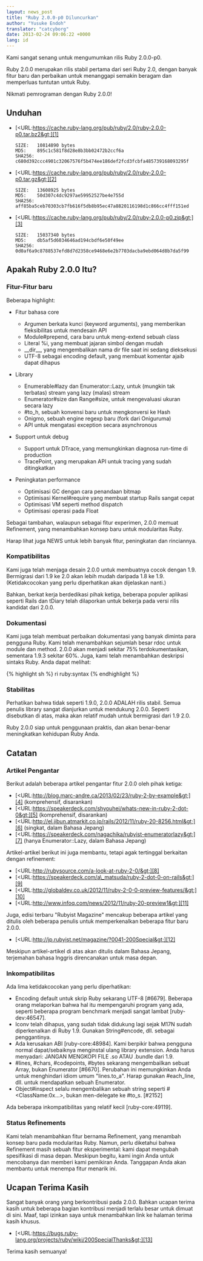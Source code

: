 ```yaml
---
layout: news_post
title: "Ruby 2.0.0-p0 Diluncurkan"
author: "Yusuke Endoh"
translator: "catcyborg"
date: 2013-02-24 09:06:22 +0000
lang: id
---
```


Kami sangat senang untuk mengumumkan rilis Ruby 2.0.0-p0.

Ruby 2.0.0 merupakan rilis stabil pertama dari seri Ruby 2.0, dengan banyak
fitur baru dan perbaikan untuk menanggapi semakin beragam
dan memperluas tuntutan untuk Ruby.

Nikmati pemrograman dengan Ruby 2.0.0!

## Unduhan

* [&lt;URL:https://cache.ruby-lang.org/pub/ruby/2.0/ruby-2.0.0-p0.tar.bz2&gt;][1]

      SIZE:   10814890 bytes
      MD5:    895c1c581f8d28e8b3bb02472b2ccf6a
      SHA256: c680d392ccc4901c32067576f5b474ee186def2fcd3fcbfa485739168093295f

* [&lt;URL:https://cache.ruby-lang.org/pub/ruby/2.0/ruby-2.0.0-p0.tar.gz&gt;][2]

      SIZE:   13608925 bytes
      MD5:    50d307c4dc9297ae59952527be4e755d
      SHA256: aff85ba5ceb70303cb7fb616f5db8b95ec47a8820116198d1c866cc4fff151ed

* [&lt;URL:https://cache.ruby-lang.org/pub/ruby/2.0/ruby-2.0.0-p0.zip&gt;][3]

      SIZE:   15037340 bytes
      MD5:    db5af5d6034646ad194cbdf6e50f49ee
      SHA256: 0d0af6a9c8788537efd8d7d2358ce9468e6e2b7703dacba9ebd064d8b7da5f99

## Apakah Ruby 2.0.0 Itu?

### Fitur-Fitur baru


Beberapa highlight:

* Fitur bahasa core
  * Argumen berkata kunci (keyword arguments), yang memberikan fleksibilitas untuk mendesain API
  * Module#prepend, cara baru untuk meng-extend sebuah class
  * Literal %i, yang membuat jajaran simbol dengan mudah
  * \_\_dir\_\_, yang mengembalikan nama dir file saat ini sedang dieksekusi
  * UTF-8 sebagai encoding default, yang membuat komentar ajaib dapat dihapus

* Library
  * Enumerable#lazy dan Enumerator::Lazy, untuk (mungkin tak terbatas) stream yang lazy (malas)
    stream
  * Enumerator#size dan Range#size, untuk mengevaluasi ukuran secara lazy
  * \#to\_h, sebuah konvensi baru untuk mengkonversi ke Hash
  * Onigmo, sebuah engine regexp baru (fork dari Oniguruma)
  * API untuk mengatasi exception secara asynchronous

* Support untuk debug
  * Support untuk DTrace, yang memungkinkan diagnosa run-time di production
  * TracePoint, yang merupakan API untuk tracing yang sudah ditingkatkan

* Peningkatan performance
  * Optimisasi GC dengan cara penandaan bitmap
  * Optimisasi Kernel#require yang membuat startup Rails sangat cepat
  * Optimisasi VM seperti method dispatch
  * Optimisasi operasi pada Float

Sebagai tambahan, walaupun sebagai fitur experimen, 2.0.0 memuat Refinement, yang menambahkan
konsep baru untuk modularitas Ruby.

Harap lihat juga NEWS untuk lebih banyak fitur, peningkatan dan rinciannya.

### Kompatibilitas

Kami juga telah menjaga desain 2.0.0 untuk membuatnya cocok dengan 1.9. Bermigrasi dari 1.9 ke 2.0 akan lebih mudah daripada 1.8 ke 1.9. (Ketidakcocokan yang perlu diperhatikan akan dijelaskan nanti.)

Bahkan, berkat kerja berdedikasi pihak ketiga, beberapa populer
aplikasi seperti Rails dan tDiary telah dilaporkan untuk bekerja pada
versi rilis kandidat dari 2.0.0.

### Dokumentasi

Kami juga telah membuat perbaikan dokumentasi yang banyak diminta para pengguna Ruby.
Kami telah menambahkan sejumlah besar rdoc untuk module dan method.
2.0.0 akan menjadi sekitar 75% terdokumentasikan, sementara 1.9.3 sekitar 60%.
Juga, kami telah menambahkan deskripsi sintaks Ruby. Anda dapat melihat:

{% highlight sh %}
ri ruby:syntax
{% endhighlight %}

### Stabilitas

Perhatikan bahwa tidak seperti 1.9.0, 2.0.0 ADALAH rilis stabil.
Semua penulis library sangat dianjurkan untuk mendukung 2.0.0. Seperti
disebutkan di atas, maka akan relatif mudah untuk bermigrasi dari 1.9
2.0.

Ruby 2.0.0 siap untuk penggunaan praktis, dan akan benar-benar meningkatkan kehidupan Ruby Anda.

## Catatan

### Artikel Pengantar

Berikut adalah beberapa artikel pengantar fitur 2.0.0 oleh pihak ketiga:

* [&lt;URL:http://blog.marc-andre.ca/2013/02/23/ruby-2-by-example&gt;][4]
  (komprehensif, disarankan)
* [&lt;URL:https://speakerdeck.com/shyouhei/whats-new-in-ruby-2-dot-0&gt;][5]
  (komprehensif, disarankan)
* [&lt;URL:http://el.jibun.atmarkit.co.jp/rails/2012/11/ruby-20-8256.html&gt;][6]
  (singkat, dalam Bahasa Jepang)
* [&lt;URL:https://speakerdeck.com/nagachika/rubyist-enumeratorlazy&gt;][7]
  (hanya Enumerator::Lazy, dalam Bahasa Jepang)

Artikel-artikel berikut ini juga membantu, tetapi agak tertinggal berkaitan dengan
refinement:

* [&lt;URL:http://rubysource.com/a-look-at-ruby-2-0/&gt;][8]
* [&lt;URL:https://speakerdeck.com/a\_matsuda/ruby-2-dot-0-on-rails&gt;][9]
* [&lt;URL:http://globaldev.co.uk/2012/11/ruby-2-0-0-preview-features/&gt;][10]
* [&lt;URL:http://www.infoq.com/news/2012/11/ruby-20-preview1&gt;][11]

Juga, edisi terbaru \"Rubyist Magazine\" mencakup beberapa artikel
yang ditulis oleh beberapa penulis untuk memperkenalkan beberapa
fitur baru 2.0.0.

* [&lt;URL:http://jp.rubyist.net/magazine/?0041-200Special&gt;][12]

Meskipun artikel-artikel di atas akan ditulis dalam Bahasa Jepang,
terjemahan bahasa Inggris direncanakan untuk masa depan.

### Inkompatibilitas

Ada lima ketidakcocokan yang perlu diperhatikan:

* Encoding default untuk skrip Ruby sekarang UTF-8 \[#6679\]. Beberapa orang
  melaporkan bahwa hal itu mempengaruhi program yang ada, seperti beberapa
  program benchmark menjadi sangat lambat \[ruby-dev:46547\].
* Iconv telah dihapus, yang sudah tidak didukung lagi sejak M17N sudah
  diperkenalkan di Ruby 1.9. Gunakan String#encode, dll. sebagai penggantinya.
* Ada kerusakan ABI \[ruby-core:48984\]. Kami berpikir bahwa pengguna normal
  dapat/sebaiknya menginstal ulang library extension. Anda harus
  menyadari: JANGAN MENGKOPI FILE .so ATAU .bundle dari 1.9.
* \#lines, #chars, #codepoints, #bytes sekarang mengembailkan sebuat Array,
  bukan Enumerator \[#6670\]. Perubahan ini memungkinkan Anda untuk
  menghindari idiom umum \"lines.to\_a\". Harap gunakan #each\_line, dll.
  untuk mendapatkan sebuah Enumerator.
* Object#inspect selalu mengembalikan sebuah string seperti
  #&lt;ClassName:0x...&gt;, bukan men-delegate ke #to\_s. \[#2152\]

Ada beberapa inkompatibilitas yang relatif kecil
\[ruby-core:49119\].

### Status Refinements

Kami telah menambahkan fitur bernama Refinement, yang menambah konsep baru pada
modularitas Ruby. Namun, perlu diketahui bahwa Refinement masih
sebuah fitur eksperimental: kami dapat mengubah spesifikasi di masa depan.
Meskipun begitu, kami ingin Anda untuk mencobanya dan memberi kami pemikiran Anda.
Tanggapan Anda akan membantu untuk menempa fitur menarik ini.

## Ucapan Terima Kasih

Sangat banyak orang yang berkontribusi pada 2.0.0. Bahkan ucapan
terima kasih untuk beberapa bagian kontribusi menjadi terlalu besar untuk
dimuat di sini. Maaf, tapi izinkan saya untuk menambahkan link
ke halaman terima kasih khusus.

* [&lt;URL:https://bugs.ruby-lang.org/projects/ruby/wiki/200SpecialThanks&gt;][13]

Terima kasih semuanya!



[1]: https://cache.ruby-lang.org/pub/ruby/2.0/ruby-2.0.0-p0.tar.bz2
[2]: https://cache.ruby-lang.org/pub/ruby/2.0/ruby-2.0.0-p0.tar.gz
[3]: https://cache.ruby-lang.org/pub/ruby/2.0/ruby-2.0.0-p0.zip
[4]: http://blog.marc-andre.ca/2013/02/23/ruby-2-by-example
[5]: https://speakerdeck.com/shyouhei/whats-new-in-ruby-2-dot-0
[6]: http://el.jibun.atmarkit.co.jp/rails/2012/11/ruby-20-8256.html
[7]: https://speakerdeck.com/nagachika/rubyist-enumeratorlazy
[8]: http://rubysource.com/a-look-at-ruby-2-0/
[9]: https://speakerdeck.com/a_matsuda/ruby-2-dot-0-on-rails
[10]: http://globaldev.co.uk/2012/11/ruby-2-0-0-preview-features/
[11]: http://www.infoq.com/news/2012/11/ruby-20-preview1
[12]: http://jp.rubyist.net/magazine/?0041-200Special
[13]: https://bugs.ruby-lang.org/projects/ruby/wiki/200SpecialThanks
